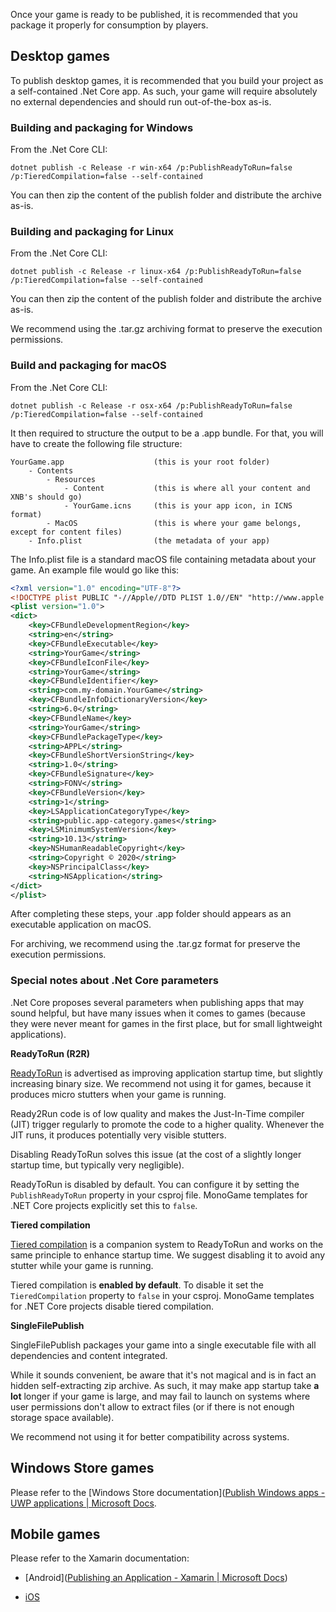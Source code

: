 Once your game is ready to be published, it is recommended that you package it properly for consumption by players.

## Desktop games

To publish desktop games, it is recommended that you build your project as a self-contained .Net Core app. As such, your game will require absolutely no external dependencies and should run out-of-the-box as-is.

### Building and packaging for Windows

From the .Net Core CLI:

`dotnet publish -c Release -r win-x64 /p:PublishReadyToRun=false /p:TieredCompilation=false --self-contained`

You can then zip the content of the publish folder and distribute the archive as-is.

### Building and packaging for Linux

From the .Net Core CLI:

`dotnet publish -c Release -r linux-x64 /p:PublishReadyToRun=false /p:TieredCompilation=false --self-contained`

You can then zip the content of the publish folder and distribute the archive as-is.

We recommend using the .tar.gz archiving format to preserve the execution permissions.

### Build and packaging for macOS

From the .Net Core CLI:

`dotnet publish -c Release -r osx-x64 /p:PublishReadyToRun=false /p:TieredCompilation=false --self-contained`

It then required to structure the output to be a .app bundle. For that, you will have to create the following file structure:

```
YourGame.app                    (this is your root folder)
    - Contents
        - Resources
            - Content           (this is where all your content and XNB's should go)
            - YourGame.icns     (this is your app icon, in ICNS format)
        - MacOS                 (this is where your game belongs, except for content files)
    - Info.plist                (the metadata of your app)
```

The Info.plist file is a standard macOS file containing metadata about your game. An example file would go like this:

```xml
<?xml version="1.0" encoding="UTF-8"?>
<!DOCTYPE plist PUBLIC "-//Apple//DTD PLIST 1.0//EN" "http://www.apple.com/DTDs/PropertyList-1.0.dtd">
<plist version="1.0">
<dict>
    <key>CFBundleDevelopmentRegion</key>
    <string>en</string>
    <key>CFBundleExecutable</key>
    <string>YourGame</string>
    <key>CFBundleIconFile</key>
    <string>YourGame</string>
    <key>CFBundleIdentifier</key>
    <string>com.my-domain.YourGame</string>
    <key>CFBundleInfoDictionaryVersion</key>
    <string>6.0</string>
    <key>CFBundleName</key>
    <string>YourGame</string>
    <key>CFBundlePackageType</key>
    <string>APPL</string>
    <key>CFBundleShortVersionString</key>
    <string>1.0</string>
    <key>CFBundleSignature</key>
    <string>FONV</string>
    <key>CFBundleVersion</key>
    <string>1</string>
    <key>LSApplicationCategoryType</key>
    <string>public.app-category.games</string>
    <key>LSMinimumSystemVersion</key>
    <string>10.13</string>
    <key>NSHumanReadableCopyright</key>
    <string>Copyright © 2020</string>
    <key>NSPrincipalClass</key>
    <string>NSApplication</string>
</dict>
</plist>
```

After completing these steps, your .app folder should appears as an executable application on macOS.

For archiving, we recommend using the .tar.gz format for preserve the execution permissions.

### Special notes about .Net Core parameters

.Net Core proposes several parameters when publishing apps that may sound helpful, but have many issues when it comes to games (because they were never meant for games in the first place, but for small lightweight applications).

**ReadyToRun (R2R)**

[ReadyToRun](https://docs.microsoft.com/en-us/dotnet/core/whats-new/dotnet-core-3-0#readytorun-images) is advertised as improving application startup time, but slightly increasing binary size. We recommend not using it for games, because it produces micro stutters when your game is running.

Ready2Run code is of low quality and makes the Just-In-Time compiler (JIT) trigger regularly to promote the code to a higher quality. Whenever the JIT runs, it produces potentially very visible stutters.

Disabling ReadyToRun solves this issue (at the cost of a slightly longer startup time, but typically very negligible).

ReadyToRun is disabled by default. You can configure it by setting the `PublishReadyToRun` property in your csproj file. MonoGame templates for .NET Core projects explicitly set this to `false`.

**Tiered compilation**

[Tiered compilation](https://docs.microsoft.com/en-us/dotnet/core/whats-new/dotnet-core-3-0#tiered-compilation) is a companion system to ReadyToRun and works on the same principle to enhance startup time. We suggest disabling it to avoid any stutter while your game is running.

Tiered compilation is **enabled by default**. To disable it set the `TieredCompilation` property to `false` in your csproj.
MonoGame templates for .NET Core projects disable tiered compilation.

**SingleFilePublish**

SingleFilePublish packages your game into a single executable file with all dependencies and content integrated.

While it sounds convenient, be aware that it's not magical and is in fact an hidden self-extracting zip archive. As such, it may make app startup take **a lot** longer if your game is large, and may fail to launch on systems where user permissions don't allow to extract files (or if there is not enough storage space available).

We recommend not using it for better compatibility across systems.

## Windows Store games

Please refer to the [Windows Store documentation]([Publish Windows apps - UWP applications | Microsoft Docs](https://docs.microsoft.com/en-us/windows/uwp/publish/).

## Mobile games

Please refer to the Xamarin documentation:

- [Android]([Publishing an Application - Xamarin | Microsoft Docs](https://docs.microsoft.com/en-us/xamarin/android/deploy-test/publishing/))

- [iOS](https://docs.microsoft.com/en-us/xamarin/ios/deploy-test/app-distribution/app-store-distribution/publishing-to-the-app-store?tabs=windows)
